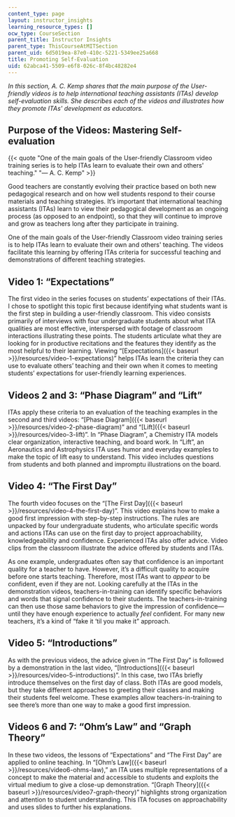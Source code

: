 ```yaml
---
content_type: page
layout: instructor_insights
learning_resource_types: []
ocw_type: CourseSection
parent_title: Instructor Insights
parent_type: ThisCourseAtMITSection
parent_uid: 6d5019ea-87e0-410c-5221-5349ee25a668
title: Promoting Self-Evaluation
uid: 62abca41-5509-e6f8-026c-8f4bc48282e4
---
```


_In this section, A. C. Kemp shares that the main purpose of the User-friendly videos is to help international teaching assistants (ITAs) develop self-evaluation skills. She describes each of the videos and illustrates how they promote ITAs' development as educators._

Purpose of the Videos: Mastering Self-evaluation
------------------------------------------------

{{< quote "One of the main goals of the User-friendly Classroom video training series is to help ITAs learn to evaluate their own and others' teaching." "— A. C. Kemp" >}}

Good teachers are constantly evolving their practice based on both new pedagogical research and on how well students respond to their course materials and teaching strategies. It’s important that international teaching assistants (ITAs) learn to view their pedagogical development as an ongoing process (as opposed to an endpoint), so that they will continue to improve and grow as teachers long after they participate in training.

One of the main goals of the User-friendly Classroom video training series is to help ITAs learn to evaluate their own and others' teaching. The videos facilitate this learning by offering ITAs criteria for successful teaching and demonstrations of different teaching strategies. 

Video 1: “Expectations”
-----------------------

The first video in the series focuses on students’ expectations of their ITAs. I chose to spotlight this topic first because identifying what students want is the first step in building a user-friendly classroom. This video consists primarily of interviews with four undergraduate students about what ITA qualities are most effective, interspersed with footage of classroom interactions illustrating these points. The students articulate what they are looking for in productive recitations and the features they identify as the most helpful to their learning. Viewing “[Expectations]({{< baseurl >}}/resources/video-1-expectations)” helps ITAs learn the criteria they can use to evaluate others’ teaching and their own when it comes to meeting students’ expectations for user-friendly learning experiences.

Videos 2 and 3: “Phase Diagram” and “Lift”
------------------------------------------

ITAs apply these criteria to an evaluation of the teaching examples in the second and third videos: “[Phase Diagram]({{< baseurl >}}/resources/video-2-phase-diagram)” and “[Lift]({{< baseurl >}}/resources/video-3-lift)”. In “Phase Diagram”, a Chemistry ITA models clear organization, interactive teaching, and board work. In “Lift”, an Aeronautics and Astrophysics ITA uses humor and everyday examples to make the topic of lift easy to understand. This video includes questions from students and both planned and impromptu illustrations on the board.

Video 4: “The First Day”
------------------------

The fourth video focuses on the “[The First Day]({{< baseurl >}}/resources/video-4-the-first-day)”. This video explains how to make a good first impression with step-by-step instructions. The rules are unpacked by four undergraduate students, who articulate specific words and actions ITAs can use on the first day to project approachability, knowledgeability and confidence. Experienced ITAs also offer advice. Video clips from the classroom illustrate the advice offered by students and ITAs.

As one example, undergraduates often say that confidence is an important quality for a teacher to have. However, it’s a difficult quality to acquire before one starts teaching. Therefore, most ITAs want to _appear_ to be confident, even if they are not. Looking carefully at the ITAs in the demonstration videos, teachers-in-training can identify specific behaviors and words that signal confidence to their students. The teachers-in-training can then use those same behaviors to give the impression of confidence—until they have enough experience to actually _feel_ confident. For many new teachers, it’s a kind of “fake it ‘til you make it” approach.

Video 5: “Introductions”
------------------------

As with the previous videos, the advice given in “The First Day” is followed by a demonstration in the last video, “[Introductions]({{< baseurl >}}/resources/video-5-introductions)”. In this case, two ITAs briefly introduce themselves on the first day of class. Both ITAs are good models, but they take different approaches to greeting their classes and making their students feel welcome. These examples allow teachers-in-training to see there’s more than one way to make a good first impression.

Videos 6 and 7: “Ohm’s Law” and “Graph Theory”
----------------------------------------------

In these two videos, the lessons of “Expectations” and “The First Day” are applied to online teaching. In “[Ohm’s Law]({{< baseurl >}}/resources/video6-ohms-law),” an ITA uses multiple representations of a concept to make the material and accessible to students and exploits the virtual medium to give a close-up demonstration. “[Graph Theory]({{< baseurl >}}/resources/video7-graph-theory)” highlights strong organization and attention to student understanding. This ITA focuses on approachability and uses slides to further his explanations.